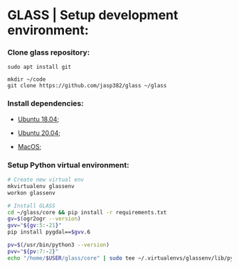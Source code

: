GLASS | Setup development environment:
================

### Clone glass repository:

```
sudo apt install git

mkdir ~/code
git clone https://github.com/jasp382/glass ~/glass
```

### Install dependencies:

* [Ubuntu 18.04](dep/ub18.md);

* [Ubuntu 20.04](dep/ub20.md);

* [MacOS](dep/macos.md);


### Setup Python virtual environment:

```Bash
# Create new virtual env
mkvirtualenv glassenv
workon glassenv

# Install GLASS
cd ~/glass/core && pip install -r requirements.txt
gv=$(ogr2ogr --version)
gvv="${gv:5:-21}"
pip install pygdal==$gvv.6

pv=$(/usr/bin/python3 --version)
pvv="${pv:7:-2}"
echo "/home/$USER/glass/core" | sudo tee ~/.virtualenvs/glassenv/lib/python$pvv/site-packages/glass.pth
```